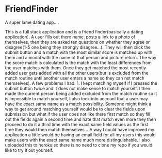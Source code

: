 # FriendFinder
A super lame dating app....

This is a full stack application and is a friend finder(basically a dating application).  A user fills out there name, posts a link to a photo of themselves, then they are asked ten questions on whether they agree or disagree(1-5 one being they strongly disagree...).  They will then click the submit button and a match with the most similar score is matched up with them and a modal with the name of that person and picture return.  The way the score match is calculated is the match with the least differences from the user matches with them.  Once they get matched the most recently added user gets added with all the other users(but is excluded from the match routine until another user enters a name so they can not match themselves).  A few problems I had: 1. I kept matching myself if I pressed the submit button twice and it does not make sense to match yourself. I then made the current person being added excluded from the match routine so it is impossible to match yourself, I also took into account that a user may have the exact same name as a match possibility.  Someone might think a way to get around matching yourself would be to clear the fields upon submission but what if the user does not like there first match so they fill out the fields again a second time and hate that match even more they then proceed to do it a third time with the exact same field values as the first time they would then match themselves...  A way I could have improved my application a little would be having an email field for all my users this would make users with the exact same name much more distinguishable.  I also uploaded this to heroku so there is no need to clone my repo if you would like to try it out yourself.
